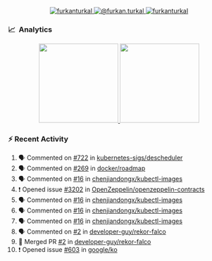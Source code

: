 <p align="center">
  <a href="https://linkedin.com/in/furkanturkal" target="blank">
    <img src="https://img.shields.io/badge/linkedin-%230077B5.svg?&style=for-the-badge&logo=linkedin&logoColor=white" alt="furkanturkal" />
  </a>
  <a href="https://medium.com/@furkan.turkal" target="blank">
    <img src="https://img.shields.io/badge/medium-%2312100E.svg?&style=for-the-badge&logo=medium&logoColor=white" alt="@furkan.turkal" />
  </a>
  <a href="https://twitter.com/furkanturkaI" target="blank">
    <img src="https://img.shields.io/badge/Twitter-1DA1F2?style=for-the-badge&logo=twitter&logoColor=white" alt="furkanturkaI" />
  </a>
</p>

### 📈 &nbsp;Analytics

<p align="center">
  <a href="https://coderstats.net/github/#Dentrax">
    <img height="180em" src="https://github-readme-stats-eight-theta.vercel.app/api?username=Dentrax&show_icons=true&theme=algolia&include_all_commits=true&count_private=true&line_height=26"/>
    <img height="180em" src="https://github-readme-stats-eight-theta.vercel.app/api/top-langs/?username=Dentrax&layout=compact&langs_count=8&theme=algolia&line_height=26"/>
  </a>
</p>

### :zap: Recent Activity

<!--START_SECTION:activity-->
1. 🗣 Commented on [#722](https://github.com/kubernetes-sigs/descheduler/issues/722) in [kubernetes-sigs/descheduler](https://github.com/kubernetes-sigs/descheduler)
2. 🗣 Commented on [#269](https://github.com/docker/roadmap/issues/269) in [docker/roadmap](https://github.com/docker/roadmap)
3. 🗣 Commented on [#16](https://github.com/chenjiandongx/kubectl-images/issues/16) in [chenjiandongx/kubectl-images](https://github.com/chenjiandongx/kubectl-images)
4. ❗️ Opened issue [#3202](https://github.com/OpenZeppelin/openzeppelin-contracts/issues/3202) in [OpenZeppelin/openzeppelin-contracts](https://github.com/OpenZeppelin/openzeppelin-contracts)
5. 🗣 Commented on [#16](https://github.com/chenjiandongx/kubectl-images/issues/16) in [chenjiandongx/kubectl-images](https://github.com/chenjiandongx/kubectl-images)
6. 🗣 Commented on [#16](https://github.com/chenjiandongx/kubectl-images/issues/16) in [chenjiandongx/kubectl-images](https://github.com/chenjiandongx/kubectl-images)
7. 🗣 Commented on [#16](https://github.com/chenjiandongx/kubectl-images/issues/16) in [chenjiandongx/kubectl-images](https://github.com/chenjiandongx/kubectl-images)
8. 🗣 Commented on [#2](https://github.com/developer-guy/rekor-falco/issues/2) in [developer-guy/rekor-falco](https://github.com/developer-guy/rekor-falco)
9. 🎉 Merged PR [#2](https://github.com/developer-guy/rekor-falco/pull/2) in [developer-guy/rekor-falco](https://github.com/developer-guy/rekor-falco)
10. ❗️ Opened issue [#603](https://github.com/google/ko/issues/603) in [google/ko](https://github.com/google/ko)
<!--END_SECTION:activity-->
